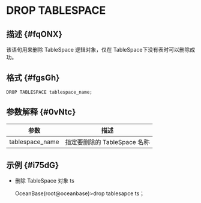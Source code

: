 DROP TABLESPACE 
====================================



描述 {#fqONX}
-----------

该语句用来删除 TableSpace 逻辑对象，仅在 TableSpace下没有表时可以删除成功。

格式 {#fgsGh}
-----------

    DROP TABLESPACE tablespace_name;



参数解释 {#0vNtc}
-------------



|       参数        |          描述          |
|-----------------|----------------------|
| tablespace_name | 指定要删除的 TableSpace 名称 |



示例 {#i75dG}
-----------

* 删除 TableSpace 对象 ts

  




    OceanBase(root@oceanbase)>drop tablesapce ts；


